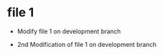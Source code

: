 # file 1

* Modify file 1 on development branch

* 2nd Modification of file 1 on development branch
